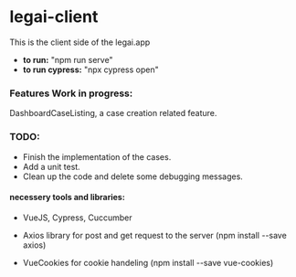 # legai-client

This is the client side of the legai.app

- **to run:** "npm run serve"
- **to run cypress:** "npx cypress open"

### Features Work in progress:

DashboardCaseListing, a case creation related feature.

### TODO:

- Finish the implementation of the cases.
- Add a unit test.
- Clean up the code and delete some debugging messages.

#### necessery tools and libraries:

- VueJS, Cypress, Cuccumber

- Axios library for post and get request to the server (npm install --save axios)

- VueCookies for cookie handeling (npm install --save vue-cookies)
